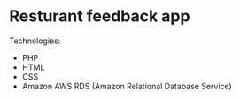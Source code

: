 # Resturant feedback app

 Technologies:
 - PHP
 - HTML
 - CSS
 - Amazon AWS RDS (Amazon Relational Database Service)
 
